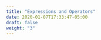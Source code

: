 ```yaml
---
title: "Expressions and Operators"
date: 2020-01-07T17:33:47-05:00
draft: false
weight: "3"
---
```

